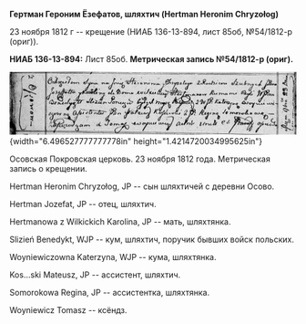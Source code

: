 **Гертман Героним Ёзефатов, шляхтич (Hertman Heronim Chryzołog)**

23 ноября 1812 г -- крещение (НИАБ 136-13-894, лист 85об, №54/1812-р
(ориг)).

**НИАБ 136-13-894:** Лист 85об. **Метрическая запись №54/1812-р
(ориг).**

![](./media/f01b8c3029d74a18941444794d9f69a5c620fb07.png){width="6.496527777777778in"
height="1.4214720034995625in"}

Осовская Покровская церковь. 23 ноября 1812 года. Метрическая запись о
крещении.

Hertman Heronim Chryzołog, JP -- сын шляхтичей с деревни Осовo.

Hertman Jozefat, JP -- отец, шляхтич.

Hertmanowa z Wilkickich Karolina, JP -- мать, шляхтянка.

Slizień Benedykt, WJP -- кум, шляхтич, поручик бывших войск польских.

Woyniewiczowna Katerzyna, WJP -- кума, шляхтянка.

Kos\...ski Mateusz, JP -- ассистент, шляхтич.

Somorokowa Regina, JP -- ассистентка, шляхтянка.

Woyniewicz Tomasz -- ксёндз.
